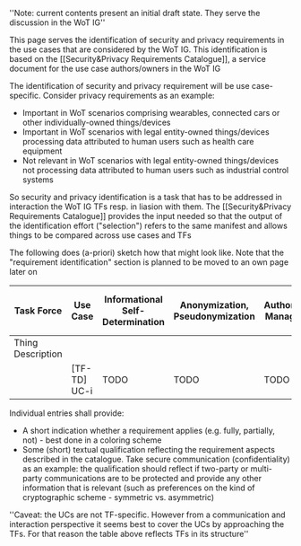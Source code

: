 ''Note: current contents present an initial draft state. They serve the discussion in the WoT IG''

This page serves the identification of security and privacy requirements in the use cases that are considered by the WoT IG. This identification is based on the [[Security&Privacy Requirements Catalogue]], a service document for the use case authors/owners in the WoT IG

The identification of security and privacy requirement will be use case-specific. Consider privacy requirements as an example:
* Important in WoT scenarios comprising wearables, connected cars or other individually-owned things/devices
* Important  in WoT scenarios with legal entity-owned things/devices processing data attributed to human users such as health care equipment
* Not relevant in WoT scenarios with legal entity-owned things/devices not processing data attributed to human users such as industrial control systems

So security and privacy identification is a task that has to be addressed in interaction the WoT IG TFs resp. in liasion with them. The [[Security&Privacy Requirements Catalogue]] provides the input needed so that the output of the identification effort ("selection") refers to the same manifest and allows things to be compared across use cases and TFs

The following does (a-priori) sketch how that might look like. Note that the "requirement identification" section is planned to be moved to an own page later on

Task Force | Use Case | Informational Self-Determination | Anonymization, Pseudonymization | Authorization Management | Authorization Enforcement |  Initial Authentication | Single-Sign-On | Confidentiality | Data Origin Authentication, Integrity |  Credentialing |  Provisioning | Rate Limitations | Intrusion Detection and Prevention
----------- | ------- | -------------------------------- | ------------------------------- | ------------------------ | ------------------------- |  -------------- | -------------- | --------------- | ------------------------------------- |  ------------- |  ------------ | ----------- | -----------------------------
Thing Description |  |  |  |  |  |  |  |  |  |  |  |  | 
                  | [TF-TD] UC-i  | TODO  | TODO | TODO | TODO  | TODO | TODO | TODO | TODO | TODO | TODO | TODO | TODO

Individual entries shall provide:
* A short indication whether a requirement applies (e.g. fully, partially, not) - best done in a coloring scheme
* Some (short) textual qualification reflecting the requirement aspects described in the catalogue. Take secure communication (confidentiality) as an example: the qualification should reflect if two-party or multi-party communications are to be protected and provide any other information that is relevant (such as preferences on the kind of cryptographic scheme - symmetric vs. asymmetric)

''Caveat: the UCs are not TF-specific. However from a communication and interaction perspective it seems best to cover the UCs by approaching the TFs. For that reason the table above reflects TFs in its structure''
